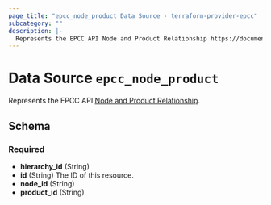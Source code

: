 ```yaml
---
page_title: "epcc_node_product Data Source - terraform-provider-epcc"
subcategory: ""
description: |-
  Represents the EPCC API Node and Product Relationship https://documentation.elasticpath.com/commerce-cloud/docs/api/pcm/hierarchies/relationships/create-node-product-relationships.html.
---
```


# Data Source `epcc_node_product`

Represents the EPCC API [Node and Product Relationship](https://documentation.elasticpath.com/commerce-cloud/docs/api/pcm/hierarchies/relationships/create-node-product-relationships.html).



<!-- schema generated by tfplugindocs -->
## Schema

### Required

- **hierarchy_id** (String)
- **id** (String) The ID of this resource.
- **node_id** (String)
- **product_id** (String)

